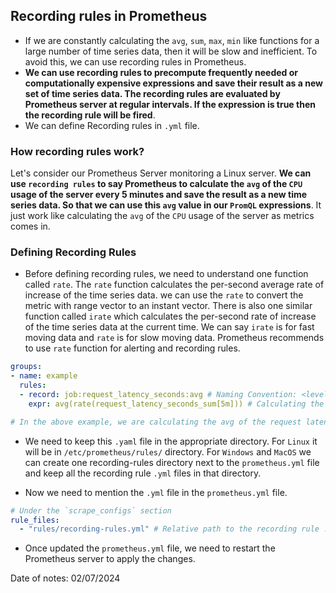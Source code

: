 ## Recording rules in Prometheus

- If we are constantly calculating the `avg`, `sum`, `max`, `min` like functions for a large number of time series data, then it will be slow and inefficient. To avoid this, we can use recording rules in Prometheus.
- **We can use recording rules to precompute frequently needed or computationally expensive expressions and save their result as a new set of time series data. The recording rules are evaluated by Prometheus server at regular intervals. If the expression is true then the recording rule will be fired**.
- We can define Recording rules in `.yml` file.

### How recording rules work?

Let's consider our Prometheus Server monitoring a Linux server. **We can use `recording rules` to say Prometheus to calculate the `avg` of the `CPU` usage of the server every 5 minutes and save the result as a new time series data. So that we can use this `avg` value in our `PromQL` expressions**. It just work like calculating the `avg` of the `CPU` usage of the server as metrics comes in.


### Defining Recording Rules

- Before defining recording rules, we need to understand one function called `rate`. The `rate` function calculates the per-second average rate of increase of the time series data.  we can use the `rate` to convert the metric with range vector to an instant vector. There is also one similar function called `irate` which calculates the per-second rate of increase of the time series data at the current time. We can say `irate` is for fast moving data and `rate` is for slow moving data. Prometheus recommends to use `rate` function for alerting and recording rules.

```yml
groups:
- name: example
  rules: 
  - record: job:request_latency_seconds:avg # Naming Convention: <level>:<metric_name>:<function>
    expr: avg(rate(request_latency_seconds_sum[5m])) # Calculating the avg of the request latency seconds every 5 minutes.

# In the above example, we are calculating the avg of the request latency seconds every 5 minutes and saving the result as a new time series data. If we need to find sum of the avg of the request latency seconds every 5 minutes, then we can use the new time series data. Example: sum(job:request_latency_seconds:avg)
```

- We need to keep this `.yaml` file in the appropriate directory. For `Linux` it will be in `/etc/prometheus/rules/` directory. For `Windows` and `MacOS` we can create one recording-rules directory next to the `prometheus.yml` file and keep all the recording rule `.yml` files in that directory.

- Now we need to mention the `.yml` file in the `prometheus.yml` file.

```yaml
# Under the `scrape_configs` section
rule_files:
  - "rules/recording-rules.yml" # Relative path to the recording rule .yml file
```

- Once updated the `prometheus.yml` file, we need to restart the Prometheus server to apply the changes.

Date of notes: 02/07/2024